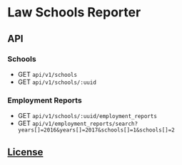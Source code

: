 # Law Schools Reporter

## API

### Schools

  + GET `api/v1/schools`
  + GET `api/v1/schools/:uuid`

### Employment Reports

  + GET `api/v1/schools/:uuid/employment_reports`
  + GET `api/v1/employment_reports/search?years[]=2016&years[]=2017&schools[]=1&schools[]=2`

## [License](/LICENSE.md)
